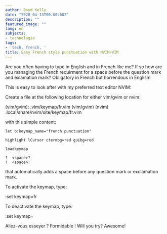 ```yaml
---
author: Boyd Kelly
date: "2020-04-13T00:00:00Z"
description: ""
featured_image: ""
lang: en
subjects:
- technologie
tags:
- 'tech, french, '
title: Easy French style punctuation with NVIM/VIM
---
```

Are you often having to type in English and in French like me? If so how are you 
managing the French requirment for a space before the question mark and exlamation mark?  Obligatory in French but horrendous in English!

This is easy to look after with my preferred text editor NVIM:

Create a file at the following location for either vim/gvim or nvim:

(vim/gvim): .vim/keymap/fr.vim (vim/gvim) 
(nvim) .local/share/nvim/site/keymap/fr.vim 

with this simple content: 
    
    let b:keymap_name="french punctuation"
    
    highlight lCursor ctermbg=red guibg=red
    
    loadkeymap
    
    ?  <space>?
    !  <space>!
    
that automatically adds a space before any question mark or exclamation mark.

To activate the keymap, type:

:set keymap=fr

To deactivate the keymap, type:

:set keymap=

Allez-vous esseyer ?  Formidable !
Will you try?  Awesome!
